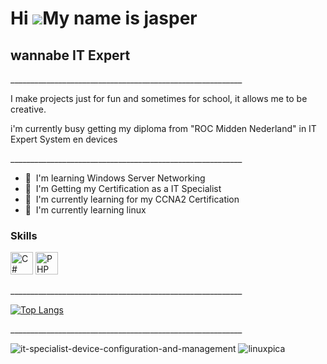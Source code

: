 Hi ![](https://user-images.githubusercontent.com/18350557/176309783-0785949b-9127-417c-8b55-ab5a4333674e.gif)My name is jasper
=========================================================================================================================================

wannabe IT Expert
-----------------------------------

\_\_\_\_\_\_\_\_\_\_\_\_\_\_\_\_\_\_\_\_\_\_\_\_\_\_\_\_\_\_\_\_\_\_\_\_\_\_\_\_\_\_\_\_\_\_\_\_\_\_\_\_\_\_\_\_\_\_ 

I make projects just for fun and sometimes for school, it allows me to be creative. 

i'm currently busy getting my diploma from "ROC Midden Nederland" in IT Expert System en devices

\_\_\_\_\_\_\_\_\_\_\_\_\_\_\_\_\_\_\_\_\_\_\_\_\_\_\_\_\_\_\_\_\_\_\_\_\_\_\_\_\_\_\_\_\_\_\_\_\_\_\_\_\_\_\_\_\_\_ 

* 🧠  I'm learning Windows Server Networking
* 🧠  I'm Getting my Certification as a IT Specialist
* 🧠  I'm currently learning for my CCNA2 Certification
* 🧠  I'm currently learning linux

### Skills


<p align="left">
<a href="https://docs.microsoft.com/en-us/dotnet/csharp/" target="_blank" rel="noreferrer"><img src="https://raw.githubusercontent.com/danielcranney/readme-generator/main/public/icons/skills/csharp-colored.svg" width="36" height="36" alt="C#" /></a>
<a href="https://www.php.net/" target="_blank" rel="noreferrer"><img src="https://raw.githubusercontent.com/danielcranney/readme-generator/main/public/icons/skills/php-colored.svg" width="36" height="36" alt="PHP" /></a>


\_\_\_\_\_\_\_\_\_\_\_\_\_\_\_\_\_\_\_\_\_\_\_\_\_\_\_\_\_\_\_\_\_\_\_\_\_\_\_\_\_\_\_\_\_\_\_\_\_\_\_\_\_\_\_\_\_\_

[![Top Langs](https://github-readme-stats.vercel.app/api/top-langs/?username=megasuperfish)](https://github.com/anuraghazra/github-readme-stats)

\_\_\_\_\_\_\_\_\_\_\_\_\_\_\_\_\_\_\_\_\_\_\_\_\_\_\_\_\_\_\_\_\_\_\_\_\_\_\_\_\_\_\_\_\_\_\_\_\_\_\_\_\_\_\_\_\_\_

![it-specialist-device-configuration-and-management](https://github.com/megasuperfish/megasuperfish/assets/119459964/17b934f1-d3e4-45a8-b533-455f074134a9) ![linuxpica](https://github.com/megasuperfish/megasuperfish/assets/119459964/8323e3d6-0080-4007-a76b-3002f2a7fa1c)
